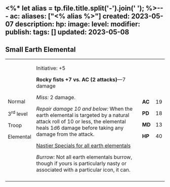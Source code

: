 <%* let alias = tp.file.title.split('-').join(' '); %>---
ac: 
aliases: ["<% alias %>"]
created: 2023-05-07
description: 
hp: 
image: 
level: 
modifier: 
publish: 
tags: []
updated: 2023-05-08
---

## Small Earth Elemental

<table>
<colgroup>
<col style="width: 16%" />
<col style="width: 72%" />
<col style="width: 5%" />
<col style="width: 5%" />
</colgroup>
<tbody>
<tr class="odd">
<td><p>Normal</p>
<p>3<sup>rd</sup> level</p>
<p>Troop</p>
<p>Elemental</p></td>
<td><p>Initiative: +5</p>
<p><strong>Rocky fists +7 vs. AC (2 attacks)</strong>—7 damage</p>
<p><em>Miss:</em> 2 damage.</p>
<p><em>Repair damage 10 and below:</em> When the earth elemental is
targeted by a natural attack roll of 10 or less, the elemental heals 1d6
damage before taking any damage from the attack.</p>
<p><u>Nastier Specials for all earth elementals</u></p>
<p><em>Burrow:</em> Not all earth elementals burrow, though if yours is
particularly nasty or associated with a particular icon, it
can.</p></td>
<td><p><strong>AC</strong></p>
<p><strong>PD</strong></p>
<p><strong>MD</strong></p>
<p><strong>HP</strong></p></td>
<td><p>19</p>
<p>18</p>
<p>13</p>
<p>40</p></td>
</tr>
<tr class="even">
<td></td>
<td></td>
<td></td>
<td></td>
</tr>
</tbody>
</table>
